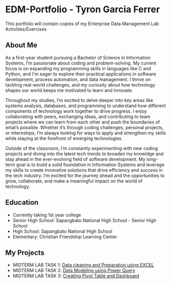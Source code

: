 # EDM-Portfolio - Tyron Garcia Ferrer
This portfolio will contain copies of my Enterprise Data Management Lab Activities/Exercises

## About Me
As a first-year student pursuing a Bachelor of Science in Information Systems, I’m passionate about coding and problem-solving. My current focus is on expanding my programming skills in languages like C and Python, and I'm eager to explore their practical applications in software development, process automation, and data management. I thrive on tackling real-world challenges, and my curiosity about how technology shapes our world keeps me motivated to learn and innovate.

Throughout my studies, I’m excited to delve deeper into key areas like systems analysis, databases, and programming to understand how different components of technology work together to drive progress. I enjoy collaborating with peers, exchanging ideas, and contributing to team projects where we can learn from each other and push the boundaries of what’s possible. Whether it’s through coding challenges, personal projects, or internships, I’m always looking for ways to apply and strengthen my skills while staying at the forefront of emerging technologies.

Outside of the classroom, I’m constantly experimenting with new coding projects and diving into the latest tech trends to broaden my knowldge and stay ahead in the ever-evolving field of software development. My long-term goal is to build a solid foundation in Information Systems and leverage my skills to create innovative solutions that drive efficiency and success in the tech industry. I’m excited for the journey ahead and the opportunities to grow, collaborate, and make a meaningful impact on the world of technology.

## Education
- Currently taking 1st year college
- Senior High School: Sapangbato National High School - Senior High School
- High School: Sapangbato National High School
- Elementary: Christian Friendship Learning Center
 
## My Projects
- MIDTERM LAB TASK 1: [Data cleaning and Preparation using EXCEL](https://github.com/tyronferrer/EDM-PORTFOLIO/tree/main/MIDTERM%20LAB%20TASK%201)
- MIDTERM LAB TASK 2: [Data Modeling using Power Query](https://github.com/tyronferrer/EDM-PORTFOLIO/tree/main/MIDTERM%20LAB%20TASK%202/README.md)
- MIDTERM LAB TASK 3: [Creating Pivot Table and Dashboard](https://github.com/tyronferrer/EDM-PORTFOLIO/tree/main/MIDTERM%20LAB%20TASK%203/README.md)

